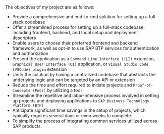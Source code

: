 The objectives of my project are as follows:

- Provide a comprehensive and end-to-end solution for setting up a full-stack codebase
- Offer a streamlined process for setting up a full-stack codebase, including frontend, backend, and local setup and deployment descriptors
- Enable users to choose their preferred frontend and backend framework, as well as opt-in to use SAP BTP services for authentication and authorization
- Present the application as a `Command Line Interface (CLI)` extension, `Graphical User Interface (UI)` application, or `Visual Studio Code (VSCode) plugin` extension
- Unify the solution by having a centralized codebase that abstracts the underlying logic and can be targeted by an API or extension
- Reduce the time and effort required to initiate projects and `Proof-of-Concepts (PoCs)` by utilizing a tool
- Streamline the repetitive and labor-intensive process involved in setting up projects and deploying applications to `SAP Business Technology Platform (BTP)`
- Anticipate significant time savings in the setup of projects, which typically requires several days or even weeks to complete.
- To simplify the process of integrating common services utilized across SAP products.